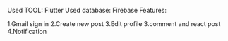 
Used TOOL: Flutter
Used database: Firebase
Features:

1.Gmail sign in
2.Create new post
3.Edit profile 
3.comment and react post
4.Notification
